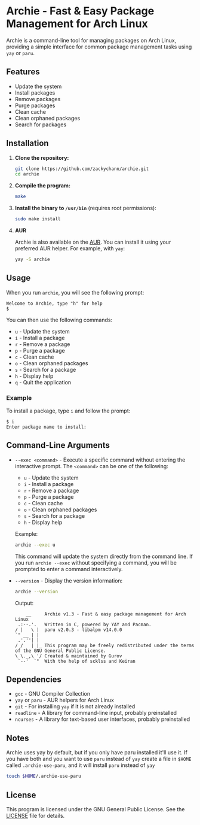 # Archie - Fast & Easy Package Management for Arch Linux

Archie is a command-line tool for managing packages on Arch Linux, providing a simple interface for common package management tasks using `yay` or `paru`.

## Features

- Update the system
- Install packages
- Remove packages
- Purge packages
- Clean cache
- Clean orphaned packages
- Search for packages

## Installation

1. **Clone the repository:**

    ```sh
    git clone https://github.com/zackychann/archie.git
    cd archie
    ```

2. **Compile the program:**

    ```sh
    make
    ```

3. **Install the binary to `/usr/bin`** (requires root permissions):

    ```sh
    sudo make install
    ```

4. **AUR**

    Archie is also available on the [AUR](https://aur.archlinux.org/packages/archie). You can install it using your preferred AUR helper. For example, with `yay`:

    ```sh
    yay -S archie
    ```

## Usage

When you run `archie`, you will see the following prompt:
```
Welcome to Archie, type "h" for help
$
```

You can then use the following commands:

- `u` - Update the system
- `i` - Install a package
- `r` - Remove a package
- `p` - Purge a package
- `c` - Clean cache
- `o` - Clean orphaned packages
- `s` - Search for a package
- `h` - Display help
- `q` - Quit the application

### Example

To install a package, type `i` and follow the prompt:

 ```
 $ i
 Enter package name to install:
 ```

## Command-Line Arguments

- `--exec <command>` - Execute a specific command without entering the interactive prompt. The `<command>` can be one of the following:

   - `u` - Update the system
   - `i` - Install a package
   - `r` - Remove a package
   - `p` - Purge a package
   - `c` - Clean cache
   - `o` - Clean orphaned packages
   - `s` - Search for a package
   - `h` - Display help

   Example:

   ```sh
   archie --exec u
   ```

   This command will update the system directly from the command line. If you run `archie --exec` without specifying a command, you will be prompted to enter a command interactively.

- `--version` - Display the version information:

    ```sh
    archie --version
    ```

    Output:

    ```
        __     Archie v1.3 - Fast & easy package management for Arch Linux
     .:--.'.   Written in C, powered by YAY and Pacman.
    / |   \ |  paru v2.0.3 - libalpm v14.0.0
    `" __ | |  
     .'.''| |  
    / /   | |_ This program may be freely redistributed under the terms of the GNU General Public License.
    \ \._,\ '/ Created & maintained by Gurov
     `--'  `"  With the help of scklss and Keiran
    ```

## Dependencies

- `gcc` - GNU Compiler Collection
- `yay` or `paru` - AUR helpers for Arch Linux
- `git` - For installing `yay` if it is not already installed
- `readline` - A library for command-line input, probably preinstalled
- `ncurses` - A library for text-based user interfaces, probably preinstalled

## Notes
Archie uses yay by default, but if you only have paru installed it'll use it. If you have both and you want to use `paru` instead of `yay` create a file in `$HOME` called `.archie-use-paru`, and it will install `paru` instead of `yay`

```sh
touch $HOME/.archie-use-paru
```

## License

This program is licensed under the GNU General Public License. See the [LICENSE](https://github.com/zackychann/archie/blob/main/LICENSE) file for details.
